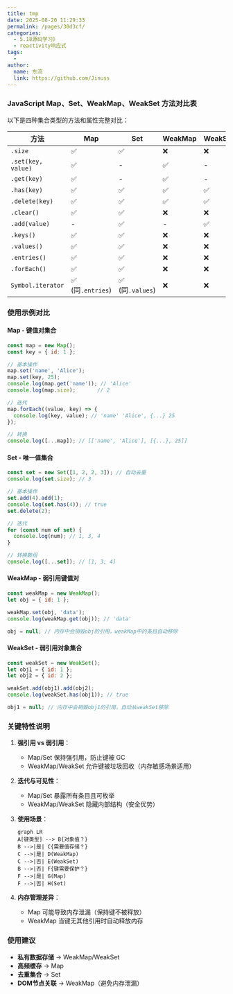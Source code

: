 ```yaml
---
title: tmp
date: 2025-08-20 11:29:33
permalink: /pages/30d3cf/
categories:
  - 5.18源码学习》
  - reactivity响应式
tags:
  - 
author: 
  name: 东流
  link: https://github.com/Jinuss
---
```

### JavaScript Map、Set、WeakMap、WeakSet 方法对比表

以下是四种集合类型的方法和属性完整对比：

| **方法**           | **Map**          | **Set**         | **WeakMap** | **WeakSet** |
| ------------------ | ---------------- | --------------- | ----------- | ----------- |
| `.size`            | ✅                | ✅               | ❌           | ❌           |
| `.set(key, value)` | ✅                | -               | ✅           | -           |
| `.get(key)`        | ✅                | -               | ✅           | -           |
| `.has(key)`        | ✅                | ✅               | ✅           | ✅           |
| `.delete(key)`     | ✅                | ✅               | ✅           | ✅           |
| `.clear()`         | ✅                | ✅               | ❌           | ❌           |
| `.add(value)`      | -                | ✅               | -           | ✅           |
| `.keys()`          | ✅                | ✅               | ❌           | ❌           |
| `.values()`        | ✅                | ✅               | ❌           | ❌           |
| `.entries()`       | ✅                | ✅               | ❌           | ❌           |
| `.forEach()`       | ✅                | ✅               | ❌           | ❌           |
| `Symbol.iterator`  | ✅ (同`.entries`) | ✅ (同`.values`) | ❌           | ❌           |

### 使用示例对比

#### Map - 键值对集合
```javascript
const map = new Map();
const key = { id: 1 };

// 基本操作
map.set('name', 'Alice');
map.set(key, 25);
console.log(map.get('name')); // 'Alice'
console.log(map.size);       // 2

// 迭代
map.forEach((value, key) => {
  console.log(key, value); // 'name' 'Alice', {...} 25
});

// 转换
console.log([...map]); // [['name', 'Alice'], [{...}, 25]]
```

#### Set - 唯一值集合
```javascript
const set = new Set([1, 2, 2, 3]); // 自动去重
console.log(set.size); // 3

// 基本操作
set.add(4).add(1); 
console.log(set.has(4)); // true
set.delete(2);

// 迭代
for (const num of set) {
  console.log(num); // 1, 3, 4
}

// 转换数组
console.log([...set]); // [1, 3, 4]
```

#### WeakMap - 弱引用键值对
```javascript
const weakMap = new WeakMap();
let obj = { id: 1 };

weakMap.set(obj, 'data');
console.log(weakMap.get(obj)); // 'data'

obj = null; // 内存中会销毁obj的引用，weakMap中的条目自动移除
```

#### WeakSet - 弱引用对象集合
```javascript
const weakSet = new WeakSet();
let obj1 = { id: 1 };
let obj2 = { id: 2 };

weakSet.add(obj1).add(obj2);
console.log(weakSet.has(obj1)); // true

obj1 = null; // 内存中会销毁obj1的引用，自动从weakSet移除
```

### 关键特性说明

1. **强引用 vs 弱引用**：
   - Map/Set 保持强引用，防止键被 GC
   - WeakMap/WeakSet 允许键被垃圾回收（内存敏感场景适用）

2. **迭代与可见性**：
   - Map/Set 暴露所有条目且可枚举
   - WeakMap/WeakSet 隐藏内部结构（安全优势）

3. **使用场景**：
   ```mermaid
   graph LR
   A[键类型] --> B{对象值？}
   B -->|是| C{需要值存储？}
   C -->|是| D(WeakMap)
   C -->|否| E(WeakSet)
   B -->|否| F{键需要保护？}
   F -->|是| G(Map)
   F -->|否| H(Set)
   ```

4. **内存管理差异**：
   - Map 可能导致内存泄漏（保持键不被释放）
   - WeakMap 当键无其他引用时自动释放内存

### 使用建议
- **私有数据存储** → WeakMap/WeakSet
- **高频缓存** → Map
- **去重集合** → Set
- **DOM节点关联** → WeakMap（避免内存泄漏）